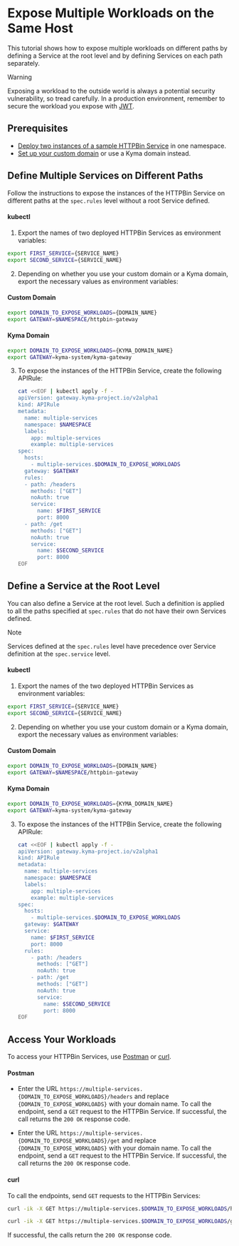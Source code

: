 # Expose Multiple Workloads on the Same Host

This tutorial shows how to expose multiple workloads on different paths by defining a Service at the root level and by defining Services on each path separately.

> [!WARNING] 
>  Exposing a workload to the outside world is always a potential security vulnerability, so tread carefully. In a production environment, remember to secure the workload you expose with [JWT](../../01-50-expose-and-secure-a-workload/v2alpha1/01-52-expose-and-secure-workload-jwt.md).

## Prerequisites

* [Deploy two instances of a sample HTTPBin Service](../../01-00-create-workload.md) in one namespace. 
* [Set up your custom domain](../../01-10-setup-custom-domain-for-workload.md) or use a Kyma domain instead. 

## Define Multiple Services on Different Paths

Follow the instructions to expose the instances of the HTTPBin Service on different paths at the `spec.rules` level without a root Service defined.

#### **kubectl**
1. Export the names of two deployed HTTPBin Services as environment variables:
  
  ```bash
  export FIRST_SERVICE={SERVICE_NAME}
  export SECOND_SERVICE={SERVICE_NAME}
  ```

2. Depending on whether you use your custom domain or a Kyma domain, export the necessary values as environment variables:
  
  <!-- tabs:start -->
  #### **Custom Domain**
      
  ```bash
  export DOMAIN_TO_EXPOSE_WORKLOADS={DOMAIN_NAME}
  export GATEWAY=$NAMESPACE/httpbin-gateway
  ```
  #### **Kyma Domain**

  ```bash
  export DOMAIN_TO_EXPOSE_WORKLOADS={KYMA_DOMAIN_NAME}
  export GATEWAY=kyma-system/kyma-gateway
  ```
  <!-- tabs:end --> 

3. To expose the instances of the HTTPBin Service, create the following APIRule:

    ```bash
    cat <<EOF | kubectl apply -f -
    apiVersion: gateway.kyma-project.io/v2alpha1
    kind: APIRule
    metadata:
      name: multiple-services
      namespace: $NAMESPACE
      labels:
        app: multiple-services
        example: multiple-services
    spec:
      hosts: 
        - multiple-services.$DOMAIN_TO_EXPOSE_WORKLOADS
      gateway: $GATEWAY
      rules:
      - path: /headers
        methods: ["GET"]
        noAuth: true
        service:
          name: $FIRST_SERVICE
          port: 8000
      - path: /get
        methods: ["GET"]
        noAuth: true
        service:
          name: $SECOND_SERVICE
          port: 8000
    EOF
    ```

## Define a Service at the Root Level

You can also define a Service at the root level. Such a definition is applied to all the paths specified at `spec.rules` that do not have their own Services defined.
 
> [!NOTE] 
>Services defined at the `spec.rules` level have precedence over Service definition at the `spec.service` level.

#### **kubectl**

1. Export the names of the two deployed HTTPBin Services as environment variables:
  
  ```bash
  export FIRST_SERVICE={SERVICE_NAME}
  export SECOND_SERVICE={SERVICE_NAME}
  ```

2. Depending on whether you use your custom domain or a Kyma domain, export the necessary values as environment variables:
  
  <!-- tabs:start -->
  #### **Custom Domain**
      
  ```bash
  export DOMAIN_TO_EXPOSE_WORKLOADS={DOMAIN_NAME}
  export GATEWAY=$NAMESPACE/httpbin-gateway
  ```
  #### **Kyma Domain**

  ```bash
  export DOMAIN_TO_EXPOSE_WORKLOADS={KYMA_DOMAIN_NAME}
  export GATEWAY=kyma-system/kyma-gateway
  ```
  <!-- tabs:end --> 


3. To expose the instances of the HTTPBin Service, create the following APIRule:

    ```bash
    cat <<EOF | kubectl apply -f -
    apiVersion: gateway.kyma-project.io/v2alpha1
    kind: APIRule
    metadata:
      name: multiple-services
      namespace: $NAMESPACE
      labels:
        app: multiple-services
        example: multiple-services
    spec:
      hosts: 
        - multiple-services.$DOMAIN_TO_EXPOSE_WORKLOADS
      gateway: $GATEWAY
      service:
        name: $FIRST_SERVICE
        port: 8000
      rules:
        - path: /headers
          methods: ["GET"]
          noAuth: true
        - path: /get
          methods: ["GET"]
          noAuth: true
          service:
            name: $SECOND_SERVICE
            port: 8000
    EOF
    ```

## Access Your Workloads
To access your HTTPBin Services, use [Postman](https://www.postman.com) or [curl](https://curl.se).

<!-- tabs:start -->
#### **Postman**

- Enter the URL `https://multiple-services.{DOMAIN_TO_EXPOSE_WORKLOADS}/headers` and replace `{DOMAIN_TO_EXPOSE_WORKLOADS}` with your domain name. To call the endpoint, send a `GET` request to the HTTPBin Service. If successful, the call returns the `200 OK` response code.

- Enter the URL `https://multiple-services.{DOMAIN_TO_EXPOSE_WORKLOADS}/get` and replace `{DOMAIN_TO_EXPOSE_WORKLOADS}` with your domain name. To call the endpoint, send a `GET` request to the HTTPBin Service. If successful, the call returns the `200 OK` response code.

#### **curl**

To call the endpoints, send `GET` requests to the HTTPBin Services:

  ```bash 
  curl -ik -X GET https://multiple-services.$DOMAIN_TO_EXPOSE_WORKLOADS/headers

  curl -ik -X GET https://multiple-services.$DOMAIN_TO_EXPOSE_WORKLOADS/get 
  ```
If successful, the calls return the `200 OK` response code.

<!-- tabs:end -->
